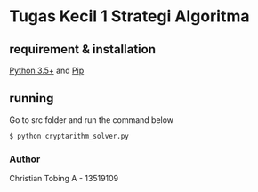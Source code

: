 # Tugas Kecil 1 Strategi Algoritma

## requirement & installation
[Python 3.5+](https://www.python.org/) and [Pip](https://pypi.org/project/pip/)

## running
Go to src folder and run the command below
```bash
$ python cryptarithm_solver.py
```

### Author
Christian Tobing A - 13519109
